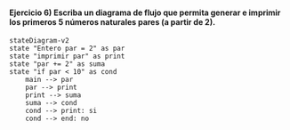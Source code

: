#### Ejercicio 6) Escriba un diagrama de flujo que permita generar e imprimir los primeros 5 números naturales pares (a partir de 2). 
```mermaid
stateDiagram-v2
state "Entero par = 2" as par
state "imprimir par" as print
state "par += 2" as suma
state "if par < 10" as cond
    main --> par
    par --> print
    print --> suma
    suma --> cond
    cond --> print: si
    cond --> end: no
```
